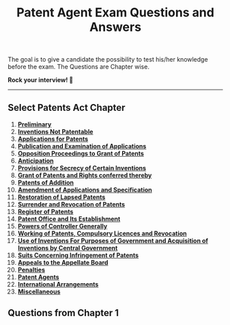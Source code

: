 <div align="center">
  <h1> Patent Agent Exam Questions and Answers</h1>
</div>
<br />

The goal is to give a candidate the possibility to test his/her knowledge before the exam.
The Questions are Chapter wise.

**Rock your interview! :rocket:**
___


## Select Patents Act Chapter

1. **[Preliminary](#questions-from-chapter-1)**<br>
2. **[Inventions Not Patentable](#questions-from-chapter-2)**<br>
3. **[Applications for Patents](#questions-from-chapter-3)**<br>
4. **[Publication and Examination of Applications](#questions-from-chapter-4)**<br>
5. **[Opposition Proceedings to Grant of Patents](#questions-from-chapter-5)**<br>
6. **[Anticipation](#questions-from-chapter-6)**<br>
7. **[Provisions for Secrecy of Certain Inventions](#questions-from-chapter-7)**<br>
8. **[Grant of Patents and Rights conferred thereby](#questions-from-chapter-8)**<br>
9. **[Patents of Addition](#questions-from-chapter-9)**<br>
10. **[Amendment of Applications and Specification](#questions-from-chapter-10)**<br>
11. **[Restoration of Lapsed Patents](#questions-from-chapter-11)**<br>
12. **[Surrender and Revocation of Patents](#questions-from-chapter-12)**<br>
13. **[Register of Patents](#questions-from-chapter-13)**<br>
14. **[Patent Office and Its Establishment](#questions-from-chapter-14)**<br>
15. **[Powers of Controller Generally](#questions-from-chapter-15)**<br>
16. **[Working of Patents, Compulsory Licences and Revocation](#questions-from-chapter-16)**<br>
17. **[Use of Inventions For Purposes of Government and Acquisition of Inventions by Central Government](#questions-from-chapter-17)**<br>
18. **[Suits Concerning Infringement of Patents](#questions-from-chapter-18)**<br>
19. **[Appeals to the Appellate Board](#questions-from-chapter-19)**<br>
20. **[Penalties](#questions-from-chapter-20)**<br>
21. **[Patent Agents](#questions-from-chapter-21)**<br>
22. **[International Arrangements](#questions-from-chapter-22)**<br>
23. **[Miscellaneous](#questions-from-chapter-23)**<br>



## Questions from Chapter 1

